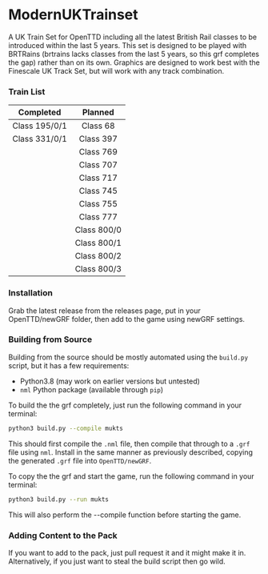 # ModernUKTrainset
A UK Train Set for OpenTTD including all the latest British Rail classes to be introduced within the last 5 years. This set is designed to be played with BRTRains (brtrains lacks classes from the last 5 years, so this grf completes the gap) rather than on its own. Graphics are designed to work best with the Finescale UK Track Set, but will work with any track combination.

### Train List
|Completed|Planned|
|:-:|:-:|
|Class 195/0/1|Class 68|
|Class 331/0/1|Class 397|
||Class 769|
||Class 707|
||Class 717|
||Class 745|
||Class 755|
||Class 777|
||Class 800/0|
||Class 800/1|
||Class 800/2|
||Class 800/3|

### Installation
Grab the latest release from the releases page, put in your OpenTTD/newGRF folder, then add to the game using newGRF settings.

### Building from Source
Building from the source should be mostly automated using the `build.py` script, but it has a few requirements:
  - Python3.8 (may work on earlier versions but untested)
  - `nml` Python package (available through `pip`)
  
To build the the grf completely, just run the following command in your terminal:
```bash
python3 build.py --compile mukts
```
This should first compile the `.nml` file, then compile that through to a `.grf` file using `nml`.  Install in the same manner
as previously described, copying the generated `.grf` file into `OpenTTD/newGRF`.

To copy the the grf and start the game, run the following command in your terminal:
```bash
python3 build.py --run mukts
```
This will also perform the --compile function before starting the game.

### Adding Content to the Pack
If you want to add to the pack, just pull request it and it might make it in.  
Alternatively, if you just want to steal the build script then go wild.
